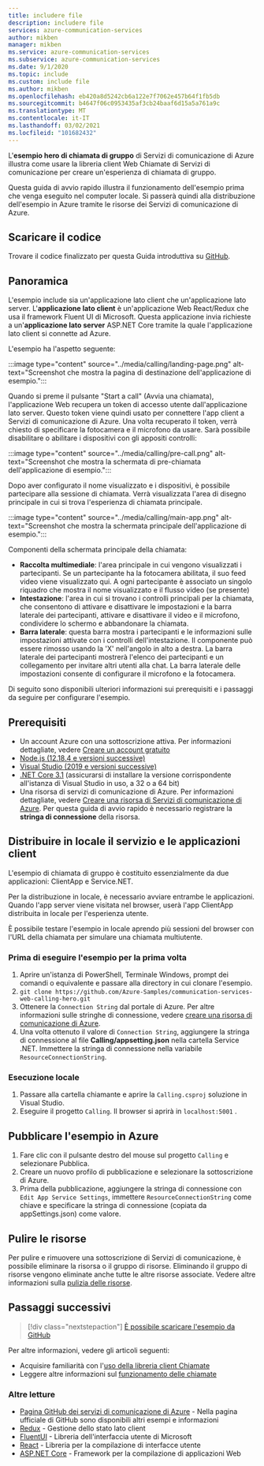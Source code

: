 ```yaml
---
title: includere file
description: includere file
services: azure-communication-services
author: mikben
manager: mikben
ms.service: azure-communication-services
ms.subservice: azure-communication-services
ms.date: 9/1/2020
ms.topic: include
ms.custom: include file
ms.author: mikben
ms.openlocfilehash: eb420a8d5242cb6a122e7f7062e457b64f1fb5db
ms.sourcegitcommit: b4647f06c0953435af3cb24baaf6d15a5a761a9c
ms.translationtype: MT
ms.contentlocale: it-IT
ms.lasthandoff: 03/02/2021
ms.locfileid: "101682432"
---
```

L'**esempio hero di chiamata di gruppo** di Servizi di comunicazione di Azure illustra come usare la libreria client Web Chiamate di Servizi di comunicazione per creare un'esperienza di chiamata di gruppo.

Questa guida di avvio rapido illustra il funzionamento dell'esempio prima che venga eseguito nel computer locale. Si passerà quindi alla distribuzione dell'esempio in Azure tramite le risorse dei Servizi di comunicazione di Azure.

## <a name="download-code"></a>Scaricare il codice

Trovare il codice finalizzato per questa Guida introduttiva su [GitHub](https://github.com/Azure-Samples/communication-services-web-calling-hero).

## <a name="overview"></a>Panoramica

L'esempio include sia un'applicazione lato client che un'applicazione lato server. L'**applicazione lato client** è un'applicazione Web React/Redux che usa il framework Fluent UI di Microsoft. Questa applicazione invia richieste a un'**applicazione lato server** ASP.NET Core tramite la quale l'applicazione lato client si connette ad Azure.

L'esempio ha l'aspetto seguente:

:::image type="content" source="../media/calling/landing-page.png" alt-text="Screenshot che mostra la pagina di destinazione dell'applicazione di esempio.":::

Quando si preme il pulsante "Start a call" (Avvia una chiamata), l'applicazione Web recupera un token di accesso utente dall'applicazione lato server. Questo token viene quindi usato per connettere l'app client a Servizi di comunicazione di Azure. Una volta recuperato il token, verrà chiesto di specificare la fotocamera e il microfono da usare. Sarà possibile disabilitare o abilitare i dispositivi con gli appositi controlli:

:::image type="content" source="../media/calling/pre-call.png" alt-text="Screenshot che mostra la schermata di pre-chiamata dell'applicazione di esempio.":::

Dopo aver configurato il nome visualizzato e i dispositivi, è possibile partecipare alla sessione di chiamata. Verrà visualizzata l'area di disegno principale in cui si trova l'esperienza di chiamata principale.

:::image type="content" source="../media/calling/main-app.png" alt-text="Screenshot che mostra la schermata principale dell'applicazione di esempio.":::

Componenti della schermata principale della chiamata:

- **Raccolta multimediale**: l'area principale in cui vengono visualizzati i partecipanti. Se un partecipante ha la fotocamera abilitata, il suo feed video viene visualizzato qui. A ogni partecipante è associato un singolo riquadro che mostra il nome visualizzato e il flusso video (se presente)
- **Intestazione**: l'area in cui si trovano i controlli principali per la chiamata, che consentono di attivare e disattivare le impostazioni e la barra laterale dei partecipanti, attivare e disattivare il video e il microfono, condividere lo schermo e abbandonare la chiamata.
- **Barra laterale**: questa barra mostra i partecipanti e le informazioni sulle impostazioni attivate con i controlli dell'intestazione. Il componente può essere rimosso usando la 'X' nell'angolo in alto a destra. La barra laterale dei partecipanti mostrerà l'elenco dei partecipanti e un collegamento per invitare altri utenti alla chat. La barra laterale delle impostazioni consente di configurare il microfono e la fotocamera.

Di seguito sono disponibili ulteriori informazioni sui prerequisiti e i passaggi da seguire per configurare l'esempio.

## <a name="prerequisites"></a>Prerequisiti

- Un account Azure con una sottoscrizione attiva. Per informazioni dettagliate, vedere [Creare un account gratuito](https://azure.microsoft.com/free/?WT.mc_id=A261C142F)
- [Node.js (12.18.4 e versioni successive)](https://nodejs.org/en/download/)
- [Visual Studio (2019 e versioni successive)](https://visualstudio.microsoft.com/vs/)
- [.NET Core 3.1](https://dotnet.microsoft.com/download/dotnet-core/3.1) (assicurarsi di installare la versione corrispondente all'istanza di Visual Studio in uso, a 32 o a 64 bit)
- Una risorsa di servizi di comunicazione di Azure. Per informazioni dettagliate, vedere [Creare una risorsa di Servizi di comunicazione di Azure](../../quickstarts/create-communication-resource.md). Per questa guida di avvio rapido è necessario registrare la **stringa di connessione** della risorsa.

## <a name="locally-deploy-the-service--client-applications"></a>Distribuire in locale il servizio e le applicazioni client

L'esempio di chiamata di gruppo è costituito essenzialmente da due applicazioni: ClientApp e Service.NET.

Per la distribuzione in locale, è necessario avviare entrambe le applicazioni. Quando l'app server viene visitata nel browser, userà l'app ClientApp distribuita in locale per l'esperienza utente.

È possibile testare l'esempio in locale aprendo più sessioni del browser con l'URL della chiamata per simulare una chiamata multiutente.

### <a name="before-running-the-sample-for-the-first-time"></a>Prima di eseguire l'esempio per la prima volta

1. Aprire un'istanza di PowerShell, Terminale Windows, prompt dei comandi o equivalente e passare alla directory in cui clonare l'esempio.
2. `git clone https://github.com/Azure-Samples/communication-services-web-calling-hero.git`
3. Ottenere la `Connection String` dal portale di Azure. Per altre informazioni sulle stringhe di connessione, vedere [creare una risorsa di comunicazione di Azure](../../quickstarts/create-communication-resource.md).
4. Una volta ottenuto il valore di `Connection String`, aggiungere la stringa di connessione al file **Calling/appsetting.json** nella cartella Service .NET. Immettere la stringa di connessione nella variabile `ResourceConnectionString`.

### <a name="local-run"></a>Esecuzione locale

1. Passare alla cartella chiamante e aprire la `Calling.csproj` soluzione in Visual Studio.
2. Eseguire il progetto `Calling`. Il browser si aprirà in `localhost:5001` .

## <a name="publish-the-sample-to-azure"></a>Pubblicare l'esempio in Azure

1. Fare clic con il pulsante destro del mouse sul progetto `Calling` e selezionare Pubblica.
2. Creare un nuovo profilo di pubblicazione e selezionare la sottoscrizione di Azure.
3. Prima della pubblicazione, aggiungere la stringa di connessione con `Edit App Service Settings`, immettere `ResourceConnectionString` come chiave e specificare la stringa di connessione (copiata da appSettings.json) come valore.

## <a name="clean-up-resources"></a>Pulire le risorse

Per pulire e rimuovere una sottoscrizione di Servizi di comunicazione, è possibile eliminare la risorsa o il gruppo di risorse. Eliminando il gruppo di risorse vengono eliminate anche tutte le altre risorse associate. Vedere altre informazioni sulla [pulizia delle risorse](../../quickstarts/create-communication-resource.md#clean-up-resources).

## <a name="next-steps"></a>Passaggi successivi

>[!div class="nextstepaction"]
>[È possibile scaricare l'esempio da GitHub](https://github.com/Azure-Samples/communication-services-web-calling-hero)

Per altre informazioni, vedere gli articoli seguenti:

- Acquisire familiarità con l'[uso della libreria client Chiamate](../../quickstarts/voice-video-calling/calling-client-samples.md)
- Leggere altre informazioni sul [funzionamento delle chiamate](../../concepts/voice-video-calling/about-call-types.md)

### <a name="additional-reading"></a>Altre letture

- [Pagina GitHub dei servizi di comunicazione di Azure](https://github.com/Azure/communication) - Nella pagina ufficiale di GitHub sono disponibili altri esempi e informazioni
- [Redux](https://redux.js.org/) - Gestione dello stato lato client
- [FluentUI](https://aka.ms/fluent-ui) - Libreria dell'interfaccia utente di Microsoft
- [React](https://reactjs.org/) - Libreria per la compilazione di interfacce utente
- [ASP.NET Core](/aspnet/core/introduction-to-aspnet-core?preserve-view=true&view=aspnetcore-3.1) - Framework per la compilazione di applicazioni Web
